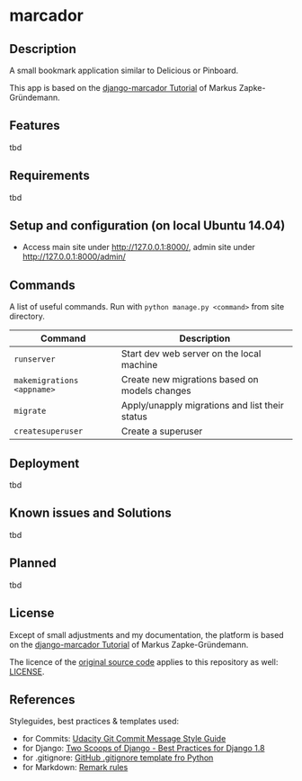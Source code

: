 # marcador

## Description

A small bookmark application similar to Delicious or Pinboard.

This app is based on the [django-marcador Tutorial](http://django-marcador.keimlink.de/)
of Markus Zapke-Gründemann.

## Features

tbd

## Requirements

tbd

## Setup and configuration (on local Ubuntu 14.04)

*   Access main site under <http://127.0.0.1:8000/>, admin site under <http://127.0.0.1:8000/admin/>

## Commands

A list of useful commands. Run with `python manage.py <command>` from site
directory.

|Command                   |Description                                   |
|--------------------------|----------------------------------------------|
|`runserver`               |Start dev web server on the local machine     |
|`makemigrations <appname>`|Create new migrations based on models changes |
|`migrate`                 |Apply/unapply migrations and list their status|
|`createsuperuser`         |Create a superuser                            |             

## Deployment

tbd

## Known issues and Solutions

tbd

## Planned

tbd

## License

Except of small adjustments and my documentation, the platform is based on the
[django-marcador Tutorial](http://django-marcador.keimlink.de/)
of Markus Zapke-Gründemann.

The licence of the [original source code](https://bitbucket.org/keimlink/django-marcador)
applies to this repository as well: [LICENSE](LICENSE).

## References

Styleguides, best practices & templates used:

*   for Commits: [Udacity Git Commit Message Style Guide](https://udacity.github.io/git-styleguide/)
*   for Django: [Two Scoops of Django - Best Practices for Django 1.8](https://www.twoscoopspress.com/products/two-scoops-of-django-1-8)
*   for .gitignore: [GitHub .gitignore template fro Python](https://github.com/github/gitignore)
*   for Markdown: [Remark rules](https://github.com/wooorm/remark-lint/blob/master/doc/rules.md)
